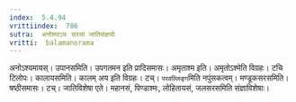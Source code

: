 ```yaml
---
index:  5.4.94
vrittiindex:  786
sutra:  अनोश्माऽयः सरसां जातिसंज्ञयोः
vritti:  balamanorama 
---
```


अनोऽश्यमायस्। उपानसमिति। उपगतमन इति प्रादिसमासः। अमृताश्म इति। अमृतोऽश्मेति विग्रहः। टचि टिलोपः। कालायसमिति। कालम् अय इति विग्रहः। टच्। `परवल्लिङ्ग`मिति नपुंसकत्वम्। मण्डूकसरसमिति। षष्ठीसमासः। टच्। जातिविशेषा एते। महानसं, पिण्डाश्मः, लोहितायसं, जलसरसमिति संज्ञाविशेषाः।

